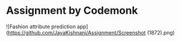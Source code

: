 # Assignment by Codemonk
![Fashion attribute prediction app](https://github.com/JayaKishnani/Assignment/Screenshot (1872).png)
